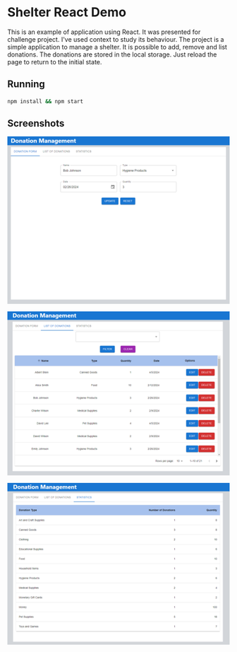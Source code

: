 # Shelter React Demo

This is an example of application using React. It was presented for challenge project. I've used context to study its behaviour. The project is a simple application to manage a shelter. It is possible to add, remove and list donations. The donations are stored in the local storage. Just reload the page to return to the initial state.

## Running

```bash
npm install && npm start
```

## Screenshots

![form](./screenshots/form.png)

![list](./screenshots/data_table.png)

![statistics](./screenshots/statistics.png)
